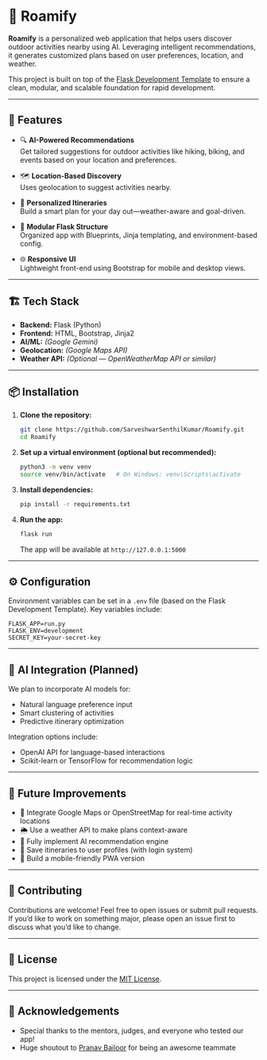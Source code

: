 
# 🌲 Roamify

**Roamify** is a personalized web application that helps users discover outdoor activities nearby using AI. Leveraging intelligent recommendations, it generates customized plans based on user preferences, location, and weather.

This project is built on top of the [Flask Development Template](https://github.com/SarveshwarSenthilKumar/Flask-Development-Template) to ensure a clean, modular, and scalable foundation for rapid development.

---

## 🚀 Features

- 🔍 **AI-Powered Recommendations**  
  Get tailored suggestions for outdoor activities like hiking, biking, and events based on your location and preferences.

- 🗺️ **Location-Based Discovery**  
  Uses geolocation to suggest activities nearby.

- 🎯 **Personalized Itineraries**  
  Build a smart plan for your day out—weather-aware and goal-driven.

- 🧱 **Modular Flask Structure**  
  Organized app with Blueprints, Jinja templating, and environment-based config.

- 🌐 **Responsive UI**  
  Lightweight front-end using Bootstrap for mobile and desktop views.

---

## 🏗️ Tech Stack

- **Backend:** Flask (Python)  
- **Frontend:** HTML, Bootstrap, Jinja2  
- **AI/ML:** *(Google Gemini)*  
- **Geolocation:** *(Google Maps API)*  
- **Weather API:** *(Optional — OpenWeatherMap API or similar)*

---

## 📦 Installation

1. **Clone the repository:**
   ```bash
   git clone https://github.com/SarveshwarSenthilKumar/Roamify.git
   cd Roamify
   ```

2. **Set up a virtual environment (optional but recommended):**
   ```bash
   python3 -m venv venv
   source venv/bin/activate   # On Windows: venv\Scripts\activate
   ```

3. **Install dependencies:**
   ```bash
   pip install -r requirements.txt
   ```

4. **Run the app:**
   ```bash
   flask run
   ```

   The app will be available at `http://127.0.0.1:5000`

---

## ⚙️ Configuration

Environment variables can be set in a `.env` file (based on the Flask Development Template). Key variables include:

```
FLASK_APP=run.py
FLASK_ENV=development
SECRET_KEY=your-secret-key
```

---

## 🧠 AI Integration (Planned)

We plan to incorporate AI models for:

- Natural language preference input
- Smart clustering of activities
- Predictive itinerary optimization

Integration options include:

- OpenAI API for language-based interactions
- Scikit-learn or TensorFlow for recommendation logic

---

## 📍 Future Improvements

- 🔗 Integrate Google Maps or OpenStreetMap for real-time activity locations  
- 🌦️ Use a weather API to make plans context-aware  
- 🧠 Fully implement AI recommendation engine  
- 📝 Save itineraries to user profiles (with login system)  
- 📱 Build a mobile-friendly PWA version  

---

## 🤝 Contributing

Contributions are welcome! Feel free to open issues or submit pull requests. If you’d like to work on something major, please open an issue first to discuss what you’d like to change.

---

## 📄 License

This project is licensed under the [MIT License](LICENSE).

---

## 💬 Acknowledgements

- Special thanks to the mentors, judges, and everyone who tested our app!  
- Huge shoutout to [Pranav Bailoor](https://www.linkedin.com/in/pranavbailoor) for being an awesome teammate
